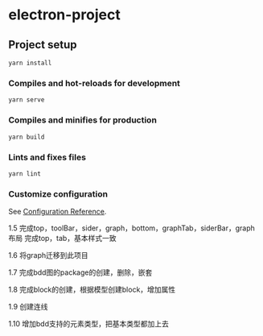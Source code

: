 # electron-project

## Project setup
```
yarn install
```

### Compiles and hot-reloads for development
```
yarn serve
```

### Compiles and minifies for production
```
yarn build
```

### Lints and fixes files
```
yarn lint
```

### Customize configuration
See [Configuration Reference](https://cli.vuejs.org/config/).

1.5 完成top，toolBar，sider，graph，bottom，graphTab，siderBar，graph布局
	完成top，tab，基本样式一致

1.6 将graph迁移到此项目

1.7 完成bdd图的package的创建，删除，嵌套

1.8 完成block的创建，根据模型创建block，增加属性

1.9 创建连线

1.10 增加bdd支持的元素类型，把基本类型都加上去